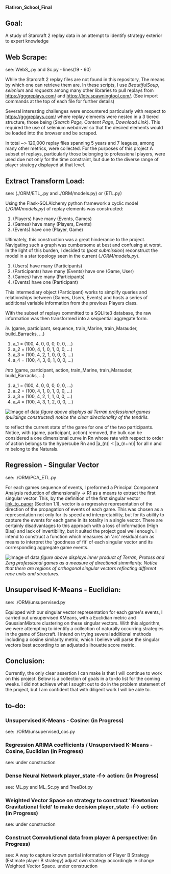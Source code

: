 #### Flatiron_School_Final

## Goal:
A study of Starcraft 2 replay data in an attempt to identify strategy exterior to expert knowledge

## Web Scrape:
see: WebS_.py and Sc.py - lines(19 - 60)

While the Starcraft 2 replay files are not found in this repository, The means by which one can retrieve them are. In these scripts, I use *BeautifulSoup*, *selenium* and *requests* among many other libraries to pull replays from https://gggreplays.com/ and https://lotv.spawningtool.com/. (See import commands at the top of each file for further details)

Several interesting challenges were encountered particularly with respect to https://gggreplays.com/ where replay elements were nested in a 3 tiered structure, those being (_Search Page, Content Page, Download Link_). This required the use of selenium webdriver so that the desired elements would be loaded into the browser and be scraped.

In total ~> 120,000 replay files spanning 5 years and 7 leagues, among many other metrics, were collected. For the purposes of this project A subset of replays, particularly those belonging to professional players, were used due not only for the time constraint, but due to the diverse range of player strategy displayed at that level.

## Extract Transform Load:
see: (./ORM/ETL_.py and ./ORM/models.py) or (ETL.py)

Using the Flask-SQLAlchemy python framework a cyclic model (_./ORM/models.py_) of replay elements was constructed:

1. (Players) have many (Events, Games)
2. (Games) have many (Players, Events)
3. (Events) have one (Player, Game)

Ultimately, this construction was a great hinderance to the project. Navigating such a graph was cumbersome at best and confusing at worst. In the light of this burden, I decided to (_post submission_) reconstruct the model in a star topology seen in the current (_./ORM/models.py_).

1. (Users) have many (Participants)
2. (Participants) have many (Events) have one (Game, User)
3. (Games) have many (Participants)
4. (Events) have one (Participant)

This intermediary object (Participant) works to simplify queries and relationships between (Games, Users, Events) and hosts a series of additional variable information from the previous Players class.

With the subset of replays committed to a SQLlite3 database, the raw information was then transformed into a sequential aggregate form.

*ie.*
(game, participant, sequence, train_Marine, train_Marauder, build_Barracks, ...)
1. a_1 = (100, 4, 0, 0, 0, 0, 0, ...)
2. a_2 = (100, 4, 1, 0, 1, 0, 0, ...)
3. a_3 = (100, 4, 2, 1, 0, 0, 0, ...)
4. a_4 = (100, 4, 3, 0, 1, 0, 0, ...)

*into*
(game, participant, action, train_Marine, train_Marauder, build_Barracks, ...)
1. a_1 = (100, 4, 0, 0, 0, 0, 0, ...)
2. a_2 = (100, 4, 1, 0, 1, 0, 0, ...)
3. a_3 = (100, 4, 2, 1, 1, 0, 0, ...)
4. a_4 = (100, 4, 3, 1, 2, 0, 0, ...)

![Image of data](http://oi68.tinypic.com/2wfl0fd.jpg)
_figure above displays all Terran professional games (buildings constructed) notice the clear directionality of the tendrils._

to reflect the current state of the game for one of the two participants. Notice, with (game, participant, action) removed, the bulk can be considered a one dimensional curve in Rn whose rate with respect to order of action belongs to the hypercube Rn and |a_(n)| < |a_(n+m)| for all n and m belong to the Naturals.

## Regression - Singular Vector
see: ./ORM/PCA_ETL.py

For each games sequence of events, I preformed a Principal Component Analysis reduction of dimensionally -> R1 as a means to extract the first singular vector. This, by the definition of the first singular vector [link_to_paper](https://www.cs.cmu.edu/~venkatg/teaching/CStheory-infoage/book-chapter-4.pdf) (Section 1.1), vector is a regressive representation of the direction of the propagation of events of each game. This was chosen as a representation not only for its speed and interpretability, but for its ability to capture the events for each game in its totality in a single vector. There are certainly disadvantages to this approach with a loss of information (High Bias) and lack of invertibility, but it suited the project goal well enough. I intend to construct a function which measures an 'arc' residual sum as means to interpret the 'goodness of fit' of each singular vector and its corresponding aggregate game events.

![Image of data](http://oi66.tinypic.com/2cpet7r.jpg)
_figure above displays inner product of Terran, Protoss and Zerg professional games as a measure of directional simmilarity. Notice that there are regions of orthogonal singular vectors reflecting different race units and structures._

## Unsupervised K-Means - Euclidian:
see: ./ORM/unsupervised.py

Equipped with our singular vector representation for each game's events, I carried out unsupervised KMeans, with a Euclidian metric and GaussianMixture clustering on these singular vectors. With this algorithm, we were attempting to identify a collection of naturally occurring strategies in the game of Starcraft. I intend on trying several additional methods including a cosine similarity metric, which I believe will parse the singular vectors best according to an adjusted silhouette score metric.  

## Conclusion:

Currently, the only clear assertion I can make is that I will continue to work on this project. Below is a collection of goals in a to-do list for the coming weeks. I did not achieve what I sought out to do in the problem statement of the project, but I am confident that with diligent work I will be able to.

## to-do:
### Unsupervised K-Means - Cosine: (in Progress)
see: ./ORM/unsupervised_cos.py
### Regression ARIMA coefficients / Unsupervised K-Means - Cosine, Euclidian (in Progress)
see: under construction
### Dense Neural Network player_state -f-> action:  (in Progress)
see: ML.py and ML_Sc.py and TreeBot.py
### Weighted Vector Space on strategy to construct 'Newtonian Gravitational field' to make decision player_state -f-> action: (in Progress)
see: under construction
### Construct Convolutional data from player A perspective: (in Progress)
see: A way to capture known partial information of Player B Strategy (Estimate player B strategy) adjust own strategy accordingly ie change Weighted Vector Space.
under construction

